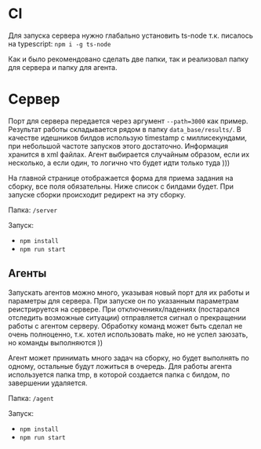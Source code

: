 # CI

Для запуска сервера нужно глабально установить ts-node т.к. писалось на typescript:
`npm i -g ts-node`

Как и было рекомендовано сделать две папки, так и реализовал папку для сервера и папку для агента.

# Сервер

Порт для сервера передается через аргумент `--path=3000` как пример. Результат работы складывается рядом в папку `data_base/results/`.
В качестве идешников билдов использую timestamp с миллисекундами, при небольшой частоте запусков этого достаточно.
Информация хранится в xml файлах.
Агент выбирается случайным образом, если их несколько, а если один, то логично что будет идти только туда )))

На главной странице отображается форма для приема задания на сборку, все поля обязательны.
Ниже список с билдами будет. При запуске сборки происходит редирект на эту сборку.

Папка:
`/server`

Запуск:
- `npm install`
- `npm run start`

## Агенты

Запускать агентов можно много, указывая новый порт для их работы и параметры для сервера.
При запуске он по указанным параметрам реистрируется на сервере.
При отключениях/падениях (постарался отследить возможные ситуации) отправляется сигнал о прекращении работы с агентом серверу.
Обработку команд может быть сделал не очень полноценно, т.к. хотел использовать make, но не успел заюзать, но команды выполняются ))

Агент может принимать много задач на сборку, но будет выполнять по одному, остальные будут ложиться в очередь.
Для работы агента используется папка tmp, в которой создается папка с билдом, по завершении удаляется.

Папка:
`/agent`

Запуск:
- `npm install`
- `npm run start`
